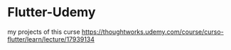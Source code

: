 # Flutter-Udemy

my projects of this curse 
https://thoughtworks.udemy.com/course/curso-flutter/learn/lecture/17939134

